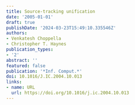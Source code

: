 ```yaml
---
title: Source-tracking unification
date: '2005-01-01'
draft: true
publishDate: '2024-03-23T15:49:10.335546Z'
authors:
- Venkatesh Choppella
- Christopher T. Haynes
publication_types:
- '2'
abstract: ''
featured: false
publication: '*Inf. Comput.*'
doi: 10.1016/J.IC.2004.10.013
links:
- name: URL
  url: https://doi.org/10.1016/j.ic.2004.10.013
---
```


